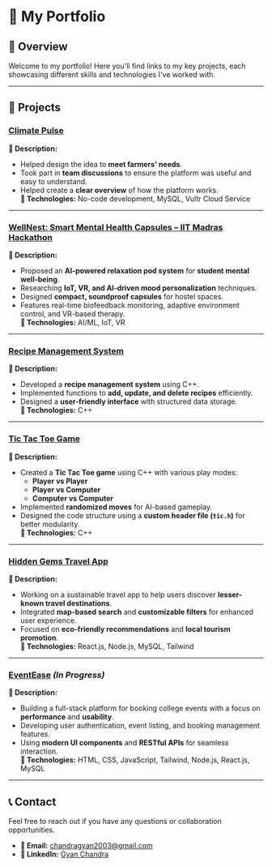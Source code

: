 # 💼 My Portfolio  

## 📌 Overview  
Welcome to my portfolio! Here you'll find links to my key projects, each showcasing different skills and technologies I've worked with.  

---

## 🚀 Projects  

### [Climate Pulse](https://github.com/krtannu/ClimatePulse.git)  
**📝 Description:**  
- Helped design the idea to **meet farmers' needs**.  
- Took part in **team discussions** to ensure the platform was useful and easy to understand.  
- Helped create a **clear overview** of how the platform works.  
**🔧 Technologies:** No-code development, MySQL, Vultr Cloud Service  

---

### [WellNest: Smart Mental Health Capsules – IIT Madras Hackathon](https://github.com/IIITGYANIIIT/WellNest-Smart-Mental-Health-Capsules)  
**📝 Description:**  
- Proposed an **AI-powered relaxation pod system** for **student mental well-being**.  
- Researching **IoT, VR, and AI-driven mood personalization** techniques.  
- Designed **compact, soundproof capsules** for hostel spaces.  
- Features real-time biofeedback monitoring, adaptive environment control, and VR-based therapy.  
**🔧 Technologies:** AI/ML, IoT, VR  

---

### [Recipe Management System](https://github.com/IIITGYANIIIT/Recipe-Management-System)  
**📝 Description:**  
- Developed a **recipe management system** using C++.  
- Implemented functions to **add, update, and delete recipes** efficiently.  
- Designed a **user-friendly interface** with structured data storage.  
**🔧 Technologies:** C++  

---

### [Tic Tac Toe Game](https://github.com/IIITGYANIIIT/Tic-tac-Toe-game)  
**📝 Description:**  
- Created a **Tic Tac Toe game** using C++ with various play modes:  
   - **Player vs Player**  
   - **Player vs Computer**  
   - **Computer vs Computer**  
- Implemented **randomized moves** for AI-based gameplay.  
- Designed the code structure using a **custom header file (`tic.h`)** for better modularity.  
**🔧 Technologies:** C++  

---

### [Hidden Gems Travel App](https://github.com/IIITGYANIIIT/Hidden-Gems-Travel-App)  
**📝 Description:**  
- Working on a sustainable travel app to help users discover **lesser-known travel destinations**.  
- Integrated **map-based search** and **customizable filters** for enhanced user experience.  
- Focused on **eco-friendly recommendations** and **local tourism promotion**.  
**🔧 Technologies:** React.js, Node.js, MySQL, Tailwind  

---

### [EventEase](https://github.com/IIITGYANIIIT/EventEase) *(In Progress)*  
**📝 Description:**  
- Building a full-stack platform for booking college events with a focus on **performance** and **usability**.  
- Developing user authentication, event listing, and booking management features.  
- Using **modern UI components** and **RESTful APIs** for seamless interaction.  
**🔧 Technologies:** HTML, CSS, JavaScript, Tailwind, Node.js, React.js, MySQL

---  

## 📞 Contact  
Feel free to reach out if you have any questions or collaboration opportunities.  

- **📧 Email:** [chandragyan2003@gmail.com](mailto:chandragyan2003@gmail.com)  
- **🔗 LinkedIn:** [Gyan Chandra](https://www.linkedin.com/in/gyanchandra29102003)  
